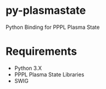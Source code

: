 # py-plasmastate
Python Binding for PPPL Plasma State

# Requirements
* Python 3.X
* PPPL Plasma State Libraries
* SWIG
